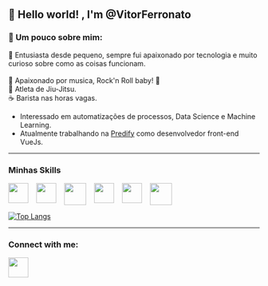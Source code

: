 ## :wave: Hello world! , I'm @VitorFerronato

### :memo: Um pouco sobre mim:
:baby: Entusiasta desde pequeno, sempre fui apaixonado por tecnologia e muito curioso sobre como as coisas funcionam.
<br> <br>
:guitar: Apaixonado por musica, Rock'n Roll baby! :metal:
<br>
:martial_arts_uniform: Atleta de Jiu-Jitsu.
<br>
:coffee: Barista nas horas vagas.</h4>

* Interessado em automatizações de processos, Data Science e Machine Learning.
 * Atualmente trabalhando na <a href="https://predify.me/">Predify</a> como desenvolvedor front-end VueJs.
 ---

### Minhas Skills
<div style="display:flex; gap: 1rem;">
 <img src="https://cdn.jsdelivr.net/gh/devicons/devicon/icons/vuejs/vuejs-original.svg" width="40px" />      
 <img src="https://cdn.jsdelivr.net/gh/devicons/devicon/icons/javascript/javascript-original.svg" width="40px" />
 <img src="https://cdn.jsdelivr.net/gh/devicons/devicon/icons/python/python-original.svg" width="44px"/>
 <img src="https://cdn.jsdelivr.net/gh/devicons/devicon/icons/vuetify/vuetify-original.svg" width="40px" /> 
 <img src="https://cdn.jsdelivr.net/gh/devicons/devicon/icons/git/git-original.svg" width="40px" /> 
 <img src="https://cdn.jsdelivr.net/gh/devicons/devicon/icons/bootstrap/bootstrap-original.svg" width="44px" />
          
</div>
   
  [![Top Langs](https://github-readme-stats.vercel.app/api/top-langs/?username=VitorFerronato&layout=compact)](https://github.com/anuraghazra/github-readme-stats)
  
  ---
  ### Connect with me:
  <div style="display:flex;">
    <a href="https://www.linkedin.com/in/vitor-ferronato" target="_blank">
    <img src="https://cdn.jsdelivr.net/gh/devicons/devicon/icons/linkedin/linkedin-original.svg" width="40px" />
    </a>
    
  </div>
    
 
 
 
  



 




  
  
  
  

